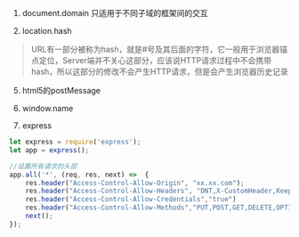 



1. document.domain
只适用于不同子域的框架间的交互

4. location.hash
> URL有一部分被称为hash，就是#号及其后面的字符，它一般用于浏览器锚点定位，Server端并不关心这部分，应该说HTTP请求过程中不会携带hash，所以这部分的修改不会产生HTTP请求，但是会产生浏览器历史记录

5. html5的postMessage

6. window.name




8. express
```js
let express = require('express');
let app = express();

//设置所有请求的头部
app.all('*', (req, res, next) =>  {
    res.header("Access-Control-Allow-Origin", "xx.xx.com");
    res.header("Access-Control-Allow-Headers", "DNT,X-CustomHeader,Keep-Alive,User-Agent,X-Requested-With,If-Modified-Since,Cache-Control,Content-Type");
    res.header("Access-Control-Allow-Credentials","true")
    res.header("Access-Control-Allow-Methods","PUT,POST,GET,DELETE,OPTIONS");
    next();
});
```